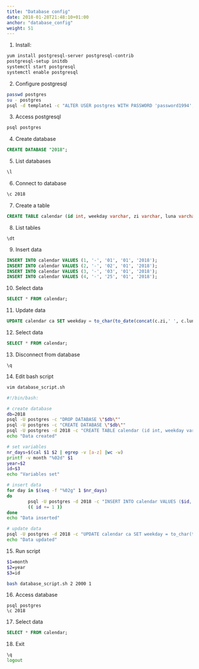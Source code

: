 ```yaml
---
title: "Database config"
date: 2018-01-28T21:48:10+01:00
anchor: "database_config"
weight: 51
---
```


1) Install:

```bash
yum install postgresql-server postgresql-contrib
postgresql-setup initdb
systemctl start postgresql
systemctl enable postgresql
```

2) Configure postgresql

```bash
passwd postgres
su - postgres
psql -d template1 -c "ALTER USER postgres WITH PASSWORD 'password1994';"
```

3) Access postgresql

```bash
psql postgres
```

4) Create database

```sql
CREATE DATABASE "2018";
```

5) List databases

```bash
\l
```

6) Connect to database

```bash
\c 2018
```

7) Create a table

```sql
CREATE TABLE calendar (id int, weekday varchar, zi varchar, luna varchar, an varchar);
```

8) List tables

```psql
\dt
```

9) Insert data

```sql
INSERT INTO calendar VALUES (1, '-', '01', '01', '2018');
INSERT INTO calendar VALUES (2, '-', '02', '01', '2018');
INSERT INTO calendar VALUES (3, '-', '03', '01', '2018');
INSERT INTO calendar VALUES (4, '-', '25', '01', '2018');
```

10) Select data

```sql
SELECT * FROM calendar;
```

11) Update data

```sql
UPDATE calendar ca SET weekday = to_char(to_date(concat(c.zi,' ', c.luna, ' ', c.an), 'DD-MM-YYYY'), 'Day') from calendar c where ca.id = c.id;
```

12) Select data

```sql
SELECT * FROM calendar;
```

13) Disconnect from database

```psql
\q
```

14) Edit bash script

```bash
vim database_script.sh
```
```bash
#!/bin/bash:

# create database
db=2018
psql -U postgres -c "DROP DATABASE \"$db\""
psql -U postgres -c "CREATE DATABASE \"$db\""
psql -U postgres -d 2018 -c "CREATE TABLE calendar (id int, weekday varchar, zi varchar, luna varchar, an varchar);"
echo "Data created"

# set variables
nr_days=$(cal $1 $2 | egrep -v [a-z] |wc -w)
printf -v month "%02d" $1
year=$2
id=$3
echo "Variables set"

# insert data
for day in $(seq -f "%02g" 1 $nr_days)
do
        psql -U postgres -d 2018 -c "INSERT INTO calendar VALUES ($id, '-', '$day', '$month', '$year');"
        (( id += 1 ))
done
echo "Data inserted"

# update data
psql -U postgres -d 2018 -c "UPDATE calendar ca SET weekday = to_char(to_date(concat(c.zi, ' ', c.luna, ' ', c.an), 'DD-MM-YYYY'), 'Day') from calendar c where ca.id = c.id;"
echo "Data updated"
```
15) Run script

```bash
$1=month
$2=year
$3=id
```

```bash
bash database_script.sh 2 2000 1
```

16) Access database

```psql	
psql postgres
\c 2018
```

17) Select data

```sql
SELECT * FROM calendar;
```

18) Exit

```bash
\q
logout
```